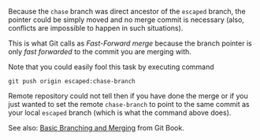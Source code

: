 Because the `chase` branch was direct ancestor of the `escaped` branch, the pointer
could be simply moved and no merge commit is necessary (also, conflicts are
impossible to happen in such situations).

This is what Git calls as *Fast-Forward merge* because the branch pointer is only *fast forwarded*
to the commit you are merging with.

Note that you could easily fool this task by executing command

    git push origin escaped:chase-branch

Remote repository could not tell then if you have done the merge or if you just wanted
to set the remote `chase-branch` to point to the same commit as your local `escaped` branch (which is what the command above does).

See also: [Basic Branching and Merging](http://git-scm.com/book/en/v2/Git-Branching-Basic-Branching-and-Merging) from Git Book.
